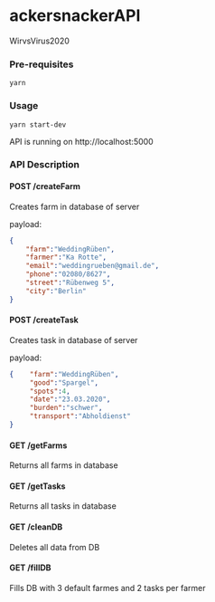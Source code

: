 # ackersnackerAPI
WirvsVirus2020

### Pre-requisites

```shell
yarn 
```

### Usage


```shell
yarn start-dev
```

API is running on http://localhost:5000 


### API Description


#### POST /createFarm
Creates farm in database of server

payload: 

```json
{ 
    "farm":"WeddingRüben",
    "farmer":"Ka Rotte",
    "email":"weddingrueben@gmail.de",
    "phone":"02080/8627",
    "street":"Rübenweg 5", 
    "city":"Berlin" 
}
```

#### POST /createTask
Creates task in database of server

payload: 

```json
{    "farm":"WeddingRüben",
     "good":"Spargel",
     "spots":4,
     "date":"23.03.2020",
     "burden":"schwer",
     "transport":"Abholdienst"
}

```
#### GET /getFarms

Returns all farms in database 


#### GET /getTasks

Returns all tasks in database 


#### GET /cleanDB

Deletes all data from DB 


#### GET /fillDB

Fills DB with 3 default farmes and 2 tasks per farmer 
